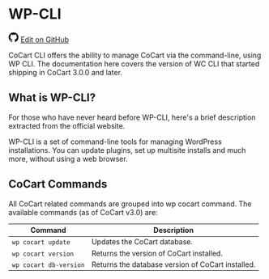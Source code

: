 # WP-CLI #

<img src="images/github.svg" width="20" height="20" alt="GitHub Mark Logo"> [Edit on GitHub](https://github.com/co-cart/co-cart-docs/blob/master/source/includes/cocart-v2/wip/_wp-cli.md)

CoCart CLI offers the ability to manage CoCart via the command-line, using WP CLI. The documentation here covers the version of WC CLI that started shipping in CoCart 3.0.0 and later.

## What is WP-CLI? ##

For those who have never heard before WP-CLI, here's a brief description extracted from the official website.

<aside class="notice">
    WP-CLI is a set of command-line tools for managing WordPress installations. You can update plugins, set up multisite installs and much more, without using a web browser.
</aside>

## CoCart Commands ##

All CoCart related commands are grouped into wp cocart command. The available commands (as of CoCart v3.0) are:

| Command                | Description                                       |
| ---------------------- | ------------------------------------------------- |
| `wp cocart update`     | Updates the CoCart database.                      |
| `wp cocart version`    | Returns the version of CoCart installed.          |
| `wp cocart db-version` | Returns the database version of CoCart installed. |
